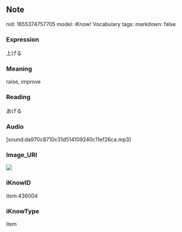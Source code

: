 ## Note
nid: 1655374757705
model: iKnow! Vocabulary
tags: 
markdown: false

### Expression
上げる

### Meaning
raise, improve

### Reading
あげる

### Audio
[sound:da970c8710c31d514109240c11ef26ca.mp3]

### Image_URI
<img src="e60c8074d7ac17a38c39a8848657a43d.jpg">

### iKnowID
item:436004

### iKnowType
item
